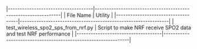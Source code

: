 |------------------------------------|---------------------------------------------------------------|
| File Name                          | Utility                                                       |
|------------------------------------|---------------------------------------------------------------|
| test_wireless_spo2_sps_from_nrf.py | Script to make NRF receive SPO2 data and test NRF performance |
|------------------------------------|---------------------------------------------------------------|
